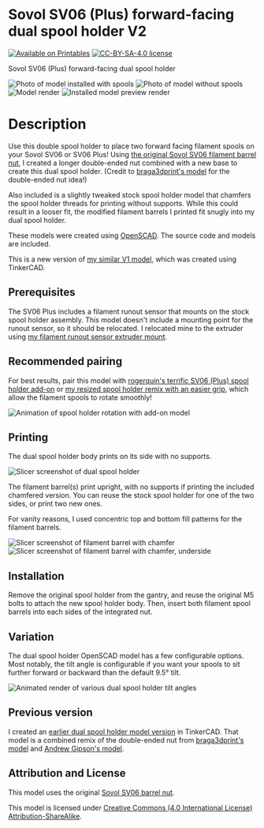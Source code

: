 # Sovol SV06 (Plus) forward-facing dual spool holder V2

[![Available on Printables][printables-badge]][printables-model]
[![CC-BY-SA-4.0 license][license-badge]][license]

Sovol SV06 (Plus) forward-facing dual spool holder

![Photo of model installed with spools](images/readme/photo-spools-front.jpg)
![Photo of model without spools](images/readme/photo1.jpg)
![Model render](images/readme/render-part.png)
![Installed model preview render](images/readme/render-model-preview.png)

# Description

Use this double spool holder to place two forward facing filament spools on your
Sovol SV06 or SV06 Plus! Using
[the original Sovol SV06 filament barrel nut][original-part-link-sv06],
I created a longer double-ended nut combined with a new base to create this dual
spool holder. (Credit to
[braga3dprint's model][braga3dprint-double-spool-holder] for the double-ended
nut idea!)

Also included is a slightly tweaked stock spool holder model that chamfers the
spool holder threads for printing without supports. While this could result in a
looser fit, the modified filament barrels I printed fit snugly into my dual
spool holder.

These models were created using [OpenSCAD][openscad]. The source code and models
are included.

This is a new version of [my similar V1 model][v1], which was created using
TinkerCAD.

## Prerequisites

The SV06 Plus includes a filament runout sensor that mounts on the stock spool
holder assembly. This model doesn't include a mounting point for the runout
sensor, so it should be relocated. I relocated mine to the extruder using
[my filament runout sensor extruder mount][sv06-plus-extruder-runout-mount].

## Recommended pairing

For best results, pair this model with
[rogerquin's terrific SV06 (Plus) spool holder add-on][rogerquin-spool-holder-for-sovol-sv06]
or [my resized spool holder remix with an easier grip][sv06-spool-holder-remix],
which allow the filament spools to rotate smoothly!

![Animation of spool holder rotation with add-on model](../spool-holder-remix/images/readme/spin-video.gif)

## Printing

The dual spool holder body prints on its side with no supports.

![Slicer screenshot of dual spool holder](images/readme/slicer-screenshot-dual-spool-holder.png)

The filament barrel(s) print upright, with no supports if printing the included
chamfered version. You can reuse the stock spool holder for one of the two
sides, or print two new ones.

For vanity reasons, I used concentric top and bottom fill patterns for the
filament barrels.

![Slicer screenshot of filament barrel with chamfer](images/readme/slicer-screenshot-filament-barrel-chamfered.png)
![Slicer screenshot of filament barrel with chamfer, underside](images/readme/slicer-screenshot-filament-barrel-chamfered-2.png)

## Installation

Remove the original spool holder from the gantry, and reuse the original M5
bolts to attach the new spool holder body. Then, insert both filament spool
barrels into each sides of the integrated nut.

## Variation

The dual spool holder OpenSCAD model has a few configurable options. Most
notably, the tilt angle is configurable if you want your spools to sit further
forward or backward than the default 9.5° tilt.

![Animated render of various dual spool holder tilt angles](images/readme/demo-dual-spool-holder-tilt-angle.gif)

## Previous version

I created an [earlier dual spool holder model version][v1]
in TinkerCAD. That model is a combined remix of the double-ended nut from
[braga3dprint's model][braga3dprint-double-spool-holder] and
[Andrew Gipson's model][andrew-gipson-sv06-spool-holder].

## Attribution and License

This model uses the original [Sovol SV06 barrel nut][original-part-link-sv06].

This model is licensed under
[Creative Commons (4.0 International License) Attribution-ShareAlike][license].


[andrew-gipson-sv06-spool-holder]: https://www.printables.com/model/501529-sv06-spool-holder-with-filament-guide-v1
[braga3dprint-double-spool-holder]: https://www.printables.com/model/458130-sovol-sv06sv06-plus-double-filamentspool-holder
[license-badge]: /_static/license-badge-cc-by-sa-4.0.svg
[license]: http://creativecommons.org/licenses/by-sa/4.0/
[openscad]: https://openscad.org
[original-part-link-sv06]: https://github.com/Sovol3d/SV06-Fully-Open-Source/blob/main/Molded%20Parts%20STL/JXHSV06-07003-d%20Barrel%20nut.STL
[printables-badge]: /_static/printables-badge.png
[printables-model]: https://www.printables.com/model/669121
[rogerquin-spool-holder-for-sovol-sv06]: https://www.printables.com/model/409684-spool-holder-for-sovol-sv06-3d-printer
[sovol-sv06]: https://github.com/Sovol3d/SV06-Fully-Open-Source
[sv06-plus-extruder-runout-mount]: /sovol-sv06-plus/extruder-runout-mount
[sv06-spool-holder-remix]: /sovol-sv06-plus/spool-holder-remix
[v1]: https://www.printables.com/model/584632-sovol-sv06-plus-90-degree-dual-spool-holder
